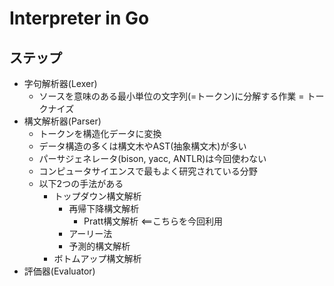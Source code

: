 # Interpreter in Go

## ステップ
- 字句解析器(Lexer)
  - ソースを意味のある最小単位の文字列(=トークン)に分解する作業 = トークナイズ
- 構文解析器(Parser)
  - トークンを構造化データに変換
  - データ構造の多くは構文木やAST(抽象構文木)が多い
  - パーサジェネレータ(bison, yacc, ANTLR)は今回使わない
  - コンピュータサイエンスで最もよく研究されている分野
  - 以下2つの手法がある
    - トップダウン構文解析
      - 再帰下降構文解析
        - Pratt構文解析 <==こちらを今回利用
      - アーリー法
      - 予測的構文解析
    - ボトムアップ構文解析
- 評価器(Evaluator)
